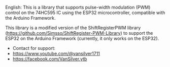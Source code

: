 English:
This is a library that supports pulse-width modulation (PWM) control on the 74HC595 IC using the ESP32 microcontroller, compatible with the Arduino Framework.

This library is a modified version of the ShiftRegisterPWM library (https://github.com/Simsso/ShiftRegister-PWM-Library) to support the ESP32 on the Arduino Framework (currently, it only works on the ESP32).

 *   Contact for support:
 *   https://www.youtube.com/@vansilver1711
 *   https://facebook.com/VanSilver.ytb